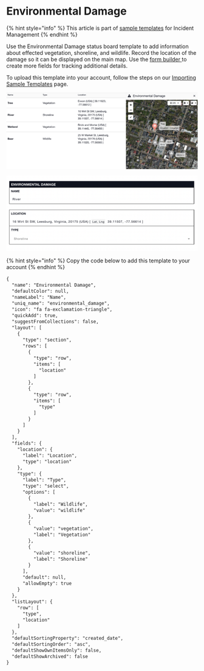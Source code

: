 # Environmental Damage

{% hint style="info" %}
This article is part of [sample templates](../) for Incident Management
{% endhint %}

Use the Environmental Damage status board template to add information about effected vegetation, shoreline, and wildlife. Record the location of the damage so it can be displayed on  the main map. Use the [form builder ](../../admin-area/templates/form-builder-and-field-types/)to create more fields for tracking additional details. 

To upload this template into your account, follow the steps on our [Importing Sample Templates](../importing-sample-templates.md) page.

![](<../../../.gitbook/assets/Screen Shot 2021-09-27 at 4.47.49 PM.png>)

![](<../../../.gitbook/assets/Screen Shot 2021-09-27 at 4.47.14 PM.png>)

{% hint style="info" %}
Copy the code below to add this template to your account
{% endhint %}

```
{
  "name": "Environmental Damage",
  "defaultColor": null,
  "nameLabel": "Name",
  "uniq_name": "environmental_damage",
  "icon": "fa fa-exclamation-triangle",
  "quickAdd": true,
  "suggestFromCollections": false,
  "layout": [
    {
      "type": "section",
      "rows": [
        {
          "type": "row",
          "items": [
            "location"
          ]
        },
        {
          "type": "row",
          "items": [
            "type"
          ]
        }
      ]
    }
  ],
  "fields": {
    "location": {
      "label": "Location",
      "type": "location"
    },
    "type": {
      "label": "Type",
      "type": "select",
      "options": [
        {
          "label": "Wildlife",
          "value": "wildlife"
        },
        {
          "value": "vegetation",
          "label": "Vegetation"
        },
        {
          "value": "shoreline",
          "label": "Shoreline"
        }
      ],
      "default": null,
      "allowEmpty": true
    }
  },
  "listLayout": {
    "row": [
      "type",
      "location"
    ]
  },
  "defaultSortingProperty": "created_date",
  "defaultSortingOrder": "asc",
  "defaultShowOwnItemsOnly": false,
  "defaultShowArchived": false
}
```
